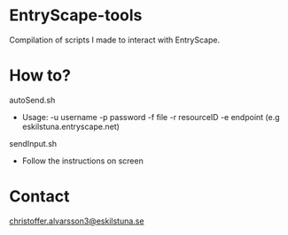 # EntryScape-tools
Compilation of scripts I made to interact with EntryScape.


# How to?
autoSend.sh
- Usage: -u username -p password -f file -r resourceID -e endpoint (e.g eskilstuna.entryscape.net)

sendInput.sh
- Follow the instructions on screen




# Contact
christoffer.alvarsson3@eskilstuna.se
